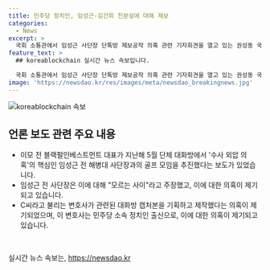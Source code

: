 ```yaml
---
title: 민주당 정치인, 임성근-김건희 친분설에 대해 제보
categories:
  - News
excerpt: >
  국회 소통관에서 임성근 사단장 단톡방 제보공작 의혹 관련 기자회견을 열고 있는 권성동 국민의힘 의원. 박정훈 대령의 변호인이 직접 기획·제작한 의혹에 대해 민주당 소속 정치인의 관여와 더불어민주당과 특정 언론 사이의 정언유착 의혹을 제기하며, 채 상병 사망 사건 수사 외압 의혹을 박정훈 대령의 변호인과 민주당 소속 정치인이 연결시킨 것으로 지적했다. 권 의원은 김 변호사가 의혹의 당사자일 가능성을 지적하며, 당 차원의 진상규명을 촉구했다.
feature_text: >
  ## koreablockchain 실시간 뉴스 속보입니다.

  국회 소통관에서 임성근 사단장 단톡방 제보공작 의혹 관련 기자회견을 열고 있는 권성동 국민의힘 의원. 박정훈 대령의 변호인이 직접 기획·제작한 의혹에 대해 민주당 소속 정치인의 관여와 더불어민주당과 특정 언론 사이의 정언유착 의혹을 제기하며, 채 상병 사망 사건 수사 외압 의혹을 박정훈 대령의 변호인과 민주당 소속 정치인이 연결시킨 것으로 지적했다. 권 의원은 김 변호사가 의혹의 당사자일 가능성을 지적하며, 당 차원의 진상규명을 촉구했다.
image: 'https://newsdao.kr/res/images/meta/newsdao_breakingnews.jpg'
---
```


<p><img src="https://newsdao.kr/res/images/meta/newsdao_breakingnews.jpg" alt="koreablockchain 속보" /></p>

<h2 data-ke-size="size26">언론 보도 관련 주요 내용</h2>

<ul>
  <li>이모 전 블랙펄인베스트먼트 대표가 지난해 5월 단체 대화방에서 '수사 외압 의혹'의 핵심인 임성근 전 해병대 사단장과의 골프 모임을 추진했다는 보도가 있었습니다.</li>
  <li>임성근 전 사단장은 이에 대해 "모르는 사이"라고 주장했고, 이에 대한 의혹이 제기되고 있습니다.</li>
  <li>C씨라고 불리는 변호사가 관련된 대화방 캡처본을 기획하고 제작했다는 의혹이 제기되었으며, 이 변호사는 민주당 소속 정치인 출신으로, 이에 대한 의혹이 제기되고 있습니다.</li>
</ul>

<p data-ke-size="size16">&nbsp;</p>
실시간 뉴스 속보는, <a href="https://newsdao.kr" rel="dofollow">https://newsdao.kr</a>


